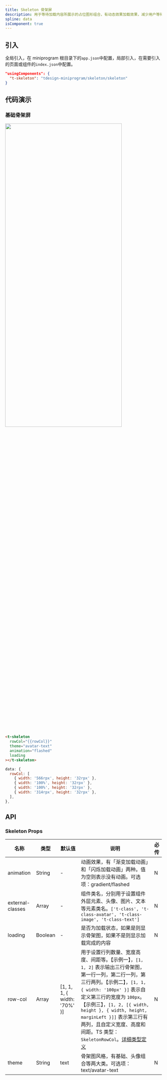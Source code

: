 ```yaml
---
title: Skeleton 骨架屏
description: 用于等待加载内容所展示的占位图形组合，有动态效果加载效果，减少用户等待焦虑。
spline: data
isComponent: true
---
```


## 引入

全局引入，在 miniprogram 根目录下的`app.json`中配置，局部引入，在需要引入的页面或组件的`index.json`中配置。

```json
"usingComponents": {
  "t-skeleton": "tdesign-miniprogram/skeleton/skeleton"
}
```

## 代码演示

### 基础骨架屏

<img src="https://tdesign.gtimg.com/miniprogram/readme/skeleton-1.gif" width="375px" height="50%">

```html
<t-skeleton
  rowCol="{{rowCol}}"
  theme="avatar-text"
  animation="flashed"
  loading
></t-skeleton>
```

```js
data: {
  rowCol: [
    { width: '566rpx', height: '32rpx' },
    { width: '100%', height: '32rpx' },
    { width: '100%', height: '32rpx' },
    { width: '314rpx', height: '32rpx' },
  ],
},
```

## API

### Skeleton Props

| 名称             | 类型    | 默认值                      | 说明                                                                                                                                                                                                                                                                                                                                                                                                                                                 | 必传 |
| ---------------- | ------- | --------------------------- | ---------------------------------------------------------------------------------------------------------------------------------------------------------------------------------------------------------------------------------------------------------------------------------------------------------------------------------------------------------------------------------------------------------------------------------------------------- | ---- |
| animation        | String  | -                           | 动画效果，有「渐变加载动画」和「闪烁加载动画」两种。值为空则表示没有动画。可选项：gradient/flashed                                                                                                                                                                                                                                                                                                                                                   | N    |
| external-classes | Array   | -                           | 组件类名，分别用于设置组件外层元素、头像、图片、文本等元素类名。`['t-class', 't-class-avatar', 't-class-image', 't-class-text']`                                                                                                                                                                                                                                                                                                                     | N    |
| loading          | Boolean | -                           | 是否为加载状态，如果是则显示骨架图，如果不是则显示加载完成的内容                                                                                                                                                                                                                                                                                                                                                                                     | N    |
| row-col          | Array   | [1, 1, 1, { width: '70%' }] | 用于设置行列数量、宽度高度、间距等。【示例一】，`[1, 1, 2]` 表示输出三行骨架图，第一行一列，第二行一列，第三行两列。【示例二】，`[1, 1, { width: '100px' }]` 表示自定义第三行的宽度为 `100px`。【示例三】，`[1, 2, [{ width, height }, { width, height, marginLeft }]]` 表示第三行有两列，且自定义宽度、高度和间距。TS 类型：`SkeletonRowCol`。[详细类型定义](https://github.com/Tencent/tdesign-miniprogram/tree/develop/src/skeleton/type.ts) | N    |
| theme            | String  | text                        | 骨架图风格，有基础、头像组合等两大类。可选项：text/avatar-text                                                                                                                                                                                                                                                                                                                                                                                       | N    |
